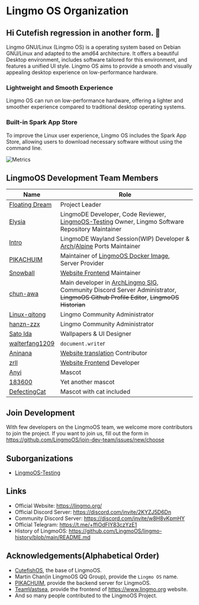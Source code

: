 # Lingmo OS Organization

## Hi Cutefish regression in another form. 👋
Lingmo GNU/Linux (Lingmo OS) is a operating system based on Debian GNU/Linux and adapted to the amd64 architecture. It offers a beautiful Desktop environment, includes software tailored for this environment, and features a unified UI style. Lingmo OS aims to provide a smooth and visually appealing desktop experience on low-performance hardware.

### Lightweight and Smooth Experience
Lingmo OS can run on low-performance hardware, offering a lighter and smoother experience compared to traditional desktop operating systems.

### Built-in Spark App Store
To improve the Linux user experience, Lingmo OS includes the Spark App Store, allowing users to download necessary software without using the command line.

![Metrics](https://lingmoos.github.io/lingmo-metrics/metrics.svg)

## LingmoOS Development Team Members
**Name**|**Role**
--------|--------
[Floating Dream](https://github.com/lingmo-dream)|Project Leader
[Elysia](https://github.com/ganyuanzhen)|LingmoDE Developer, Code Reviewer, [LingmoOS-Testing](https://github.com/LingmoOS-Testing) Owner, Lingmo Software Repository Maintainer
[Intro](https://github.com/Intro-iu)|LingmoDE Wayland Session(WIP) Developer & [Arch](https://github.com/LingmoOS-Testing/lingmo-arch-pkgbuilder)/[Alpine](https://github.com/LingmoOS-Testing/lingmo-alpine-apkbuilder) Ports Maintainer
[PIKACHUIM](https://github.com/PIKACHUIM)|Maintainer of [LingmoOS Docker Image](https://github.com/PIKACHUIM/DockerFiles/blob/main/Dockers/Debian/Desktop/Lingmo), Server Provider
[Snowball](https://github.com/SnowballXueQiu)|[Website Frontend](https://github.com/TeamVastsea/lingmoos-frontend) Maintainer
[chun-awa](https://github.com/chun-awa)|Main developer in [ArchLingmo SIG](https://github.com/orgs/LingmoOS/teams/arch-lingmo-sig), Community Discord Server Administrator, ~~LingmoOS Github Profile Editor~~, ~~LingmoOS Historian~~
[Linux-qitong](https://github.com/linux-qitong)|Lingmo Community Administrator
[hanzn-zzx](https://github.com/hanzn-zzx)|Lingmo Community Administrator
[Sato Ida](https://github.com/Sato-Ida)|Wallpapers & UI Designer
[walterfang1209](https://github.com/walterfang1209)|`document.write`r
[Aninana](https://github.com/Aninana)|[Website translation](https://github.com/TeamVastsea/lingmoos-frontend/pull/6/commits/e0b6961a59a049bcdae5fea797716168bd85f2b0) Contributor
[zrll](https://github.com/zrll12)|[Website Frontend](https://github.com/TeamVastsea/lingmoos-frontend) Developer
[Anyi](https://github.com/Anyi-qaq)|Mascot
[183600](https://github.com/183600)|Yet another mascot
[DefectingCat](https://github.com/DefectingCat)|Mascot with cat included

## Join Development
With few developers on the LingmoOS team, we welcome more contributors to join the project.
If you want to join us, fill out the form in <https://github.com/LingmoOS/join-dev-team/issues/new/choose>

## Suborganizations
- [LingmoOS-Testing](https://github.com/LingmoOS-Testing)

## Links
- Official Website: <https://lingmo.org/>
- Official Discord Server: <https://discord.com/invite/2KYZJ5D6Dn>
- Community Discord Server: <https://discord.com/invite/w8H8vKpmHY>
- Official Telegram: <https://t.me/+ffiOdFIY83czYzE1>
- History of LingmoOS: <https://github.com/LingmoOS/lingmo-history/blob/main/README.md>

## Acknowledgements(Alphabetical Order)
- [CutefishOS](https://github.com/cutefishos), the base of LingmoOS.
- Martin Chan(in LingmoOS QQ Group), provide the `Lingmo OS` name.
- [PIKACHUIM](https://github.com/PIKACHUIM), provide the backend server for LingmoOS.
- [TeamVastsea](https://github.com/TeamVastsea), provide the frontend of <https://www.lingmo.org> website.
- And so many people contributed to the LingmoOS Project.
